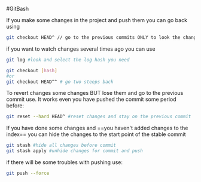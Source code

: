 #GitBash 

If you make some changes in the project and push them you can go back using 

```bash
git checkout HEAD^ // go to the previous commits ONLY to look the changes
```

if you want to watch changes several times ago you can use

```bash
git log #look and select the log hash you need

git checkout [hash]
#or
git checkout HEAD^^ # go two steeps back
```

To revert changes some changes BUT lose them and go to the previous commit use. It works even you have pushed the commit some period before:

```bash
git reset --hard HEAD^ #reset changes and stay on the previous commit
```


If you have done some changes and ==you haven't added changes to the index== you can hide the changes to the start point of the stable commit

```bash
git stash #hide all changes before commit 
git stash apply #unhide changes for commit and push
```

if there will be some troubles with pushing use:
```bash
git push --force
```